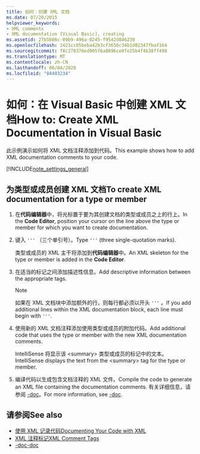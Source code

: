 ```yaml
---
title: 如何：创建 XML 文档
ms.date: 07/20/2015
helpviewer_keywords:
- XML comments
- XML documentation [Visual Basic], creating
ms.assetid: 27b5b06c-09b9-496a-8245-f9542d846230
ms.openlocfilehash: 1421cc85beba42b3cf3656c34b1d02347fbaf164
ms.sourcegitcommit: f8c270376ed905f6a8896ce0fe25b4f4b38ff498
ms.translationtype: MT
ms.contentlocale: zh-CN
ms.lasthandoff: 06/04/2020
ms.locfileid: "84403234"
---
```

# <a name="how-to-create-xml-documentation-in-visual-basic"></a><span data-ttu-id="0c0ed-102">如何：在 Visual Basic 中创建 XML 文档</span><span class="sxs-lookup"><span data-stu-id="0c0ed-102">How to: Create XML Documentation in Visual Basic</span></span>

<span data-ttu-id="0c0ed-103">此示例演示如何将 XML 文档注释添加到代码。</span><span class="sxs-lookup"><span data-stu-id="0c0ed-103">This example shows how to add XML documentation comments to your code.</span></span>

[!INCLUDE[note_settings_general](~/includes/note-settings-general-md.md)]

## <a name="to-create-xml-documentation-for-a-type-or-member"></a><span data-ttu-id="0c0ed-104">为类型或成员创建 XML 文档</span><span class="sxs-lookup"><span data-stu-id="0c0ed-104">To create XML documentation for a type or member</span></span>

1. <span data-ttu-id="0c0ed-105">在**代码编辑器**中，将光标置于要为其创建文档的类型或成员之上的行上。</span><span class="sxs-lookup"><span data-stu-id="0c0ed-105">In the **Code Editor**, position your cursor on the line above the type or member for which you want to create documentation.</span></span>

2. <span data-ttu-id="0c0ed-106">键入 `'''` （三个单引号）。</span><span class="sxs-lookup"><span data-stu-id="0c0ed-106">Type `'''` (three single-quotation marks).</span></span>

    <span data-ttu-id="0c0ed-107">类型或成员的 XML 主干将添加到**代码编辑器**中。</span><span class="sxs-lookup"><span data-stu-id="0c0ed-107">An XML skeleton for the type or member is added in the **Code Editor**.</span></span>

3. <span data-ttu-id="0c0ed-108">在适当的标记之间添加描述性信息。</span><span class="sxs-lookup"><span data-stu-id="0c0ed-108">Add descriptive information between the appropriate tags.</span></span>

    > [!NOTE]
    > <span data-ttu-id="0c0ed-109">如果在 XML 文档块中添加额外的行，则每行都必须以开头 `'''` 。</span><span class="sxs-lookup"><span data-stu-id="0c0ed-109">If you add additional lines within the XML documentation block, each line must begin with `'''`.</span></span>

4. <span data-ttu-id="0c0ed-110">使用新的 XML 文档注释添加使用类型或成员的附加代码。</span><span class="sxs-lookup"><span data-stu-id="0c0ed-110">Add additional code that uses the type or member with the new XML documentation comments.</span></span>

    <span data-ttu-id="0c0ed-111">IntelliSense 将显示该 \<summary> 类型或成员的标记中的文本。</span><span class="sxs-lookup"><span data-stu-id="0c0ed-111">IntelliSense displays the text from the \<summary> tag for the type or member.</span></span>

5. <span data-ttu-id="0c0ed-112">编译代码以生成包含文档注释的 XML 文件。</span><span class="sxs-lookup"><span data-stu-id="0c0ed-112">Compile the code to generate an XML file containing the documentation comments.</span></span> <span data-ttu-id="0c0ed-113">有关详细信息，请参阅 [-doc](../../reference/command-line-compiler/doc.md)。</span><span class="sxs-lookup"><span data-stu-id="0c0ed-113">For more information, see [-doc](../../reference/command-line-compiler/doc.md).</span></span>

## <a name="see-also"></a><span data-ttu-id="0c0ed-114">请参阅</span><span class="sxs-lookup"><span data-stu-id="0c0ed-114">See also</span></span>

- [<span data-ttu-id="0c0ed-115">使用 XML 记录代码</span><span class="sxs-lookup"><span data-stu-id="0c0ed-115">Documenting Your Code with XML</span></span>](documenting-your-code-with-xml.md)
- [<span data-ttu-id="0c0ed-116">XML 注释标记</span><span class="sxs-lookup"><span data-stu-id="0c0ed-116">XML Comment Tags</span></span>](../../language-reference/xmldoc/index.md)
- [<span data-ttu-id="0c0ed-117">-doc</span><span class="sxs-lookup"><span data-stu-id="0c0ed-117">-doc</span></span>](../../reference/command-line-compiler/doc.md)
